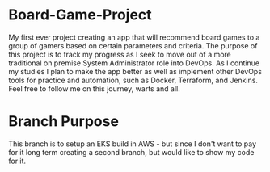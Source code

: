 # Board-Game-Project
My first ever project creating an app that will recommend board games to a group of gamers based on certain parameters and criteria. The purpose of this project is to track my progress as I seek to move out of a more traditional on premise System Administrator role into DevOps.  As I continue my studies I plan to make the app better as well as implement other DevOps tools for practice and automation, such as Docker, Terraform, and Jenkins.  Feel free to follow me on this journey, warts and all.

# Branch Purpose
This branch is to setup an EKS build in AWS - but since I don't want to pay for it long term creating a second branch, but would like to show my code for it.